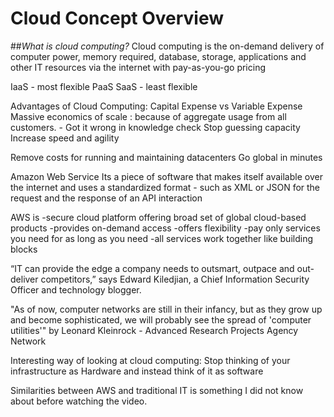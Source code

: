 # Cloud Concept Overview
##_What is cloud computing?_
Cloud computing is the on-demand delivery of computer power, memory required, database, storage, applications and other IT resources via the internet with pay-as-you-go pricing

IaaS - most flexible
PaaS
SaaS - least flexible

Advantages of Cloud Computing:
Capital Expense vs Variable Expense
Massive economics of scale : because of aggregate usage from all customers. - Got it wrong in knowledge check
Stop guessing capacity
Increase speed and agility

Remove costs for running and maintaining datacenters
Go global in minutes

Amazon Web Service
Its a piece of software that makes itself available over the internet and uses a standardized format - such as XML or JSON for the request and the response of an API interaction

AWS is
-secure cloud platform offering broad set of global cloud-based products
-provides on-demand access
-offers flexibility
-pay only services you need for as long as you need
-all services work together like building blocks

“IT can provide the edge a company needs to outsmart, outpace and out-deliver competitors,” says Edward Kiledjian, a Chief Information Security Officer and technology blogger.

"As of now, computer networks are still in their infancy, but as they grow up and become sophisticated, we will probably see the spread of 'computer utilities'" by Leonard Kleinrock - Advanced Research Projects Agency Network

Interesting way of looking at cloud computing:
Stop thinking of your infrastructure as Hardware and instead think of it as software

Similarities between AWS and traditional IT is something I did not know about before watching the video.
